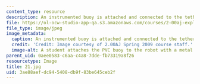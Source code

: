 ```yaml
---
content_type: resource
description: An instrumented buoy is attached and connected to the tether cable.
file: https://ol-ocw-studio-app-qa.s3.amazonaws.com/courses/2-00aj-exploring-sea-space-earth-fundamentals-of-engineering-design-spring-2009/3ae88aefdc945408db9f83be645ceb2f_21.jpg
file_type: image/jpeg
image_metadata:
  caption: An instrumented buoy is attached and connected to the tether cable.
  credit: 'Credit: Image courtesy of 2.00AJ Spring 2009 course staff.'
  image-alt: A student attaches the PVC buoy to the robot with a metal hose clamp.
parent_uid: 0aee0583-c6aa-c4a8-7dde-fb73319a8f26
resourcetype: Image
title: 21.jpg
uid: 3ae88aef-dc94-5408-db9f-83be645ceb2f
---
```

